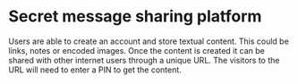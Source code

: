 # Secret message sharing platform

Users are able to create an account and store textual content.
This could be links, notes or encoded images.
Once the content is created it can be shared with other internet
users through a unique URL. The visitors to the URL will need 
to enter a PIN to get the content.

